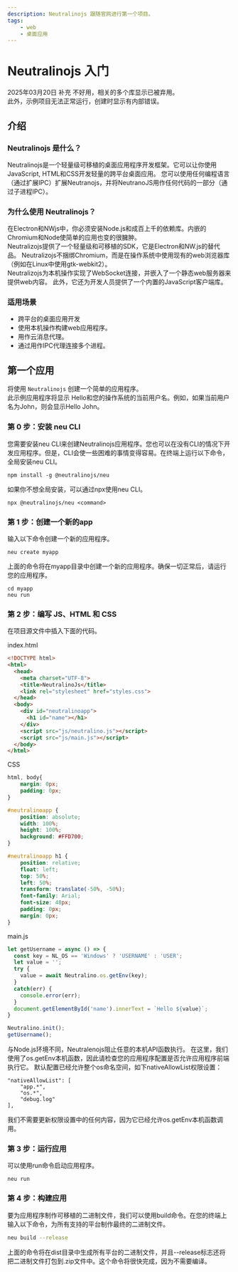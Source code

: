 ```yaml
---
description: Neutralinojs 跟随官网进行第一个项目。
tags:
    - web
    - 桌面应用
---
```


# Neutralinojs 入门

2025年03月20日 补充
不好用，相关的多个库显示已被弃用。  
此外，示例项目无法正常运行，创建时显示有内部错误。


## 介绍

### Neutralinojs 是什么？
Neutralinojs是一个轻量级可移植的桌面应用程序开发框架。它可以让你使用JavaScript, HTML和CSS开发轻量的跨平台桌面应用。 您可以使用任何编程语言（通过扩展IPC）扩展Neutranojs，并将NeutranoJS用作任何代码的一部分（通过子进程IPC）。

### 为什么使用 Neutralinojs？
在Electron和NWjs中，你必须安装Node.js和成百上千的依赖库。内嵌的Chromium和Node使简单的应用也变的很臃肿。   
Neutralizojs提供了一个轻量级和可移植的SDK，它是Electron和NW.js的替代品。 Neutralizojs不捆绑Chromium，而是在操作系统中使用现有的web浏览器库（例如在Linux中使用gtk-webkit2）。   
Neutralizojs为本机操作实现了WebSocket连接，并嵌入了一个静态web服务器来提供web内容。 此外，它还为开发人员提供了一个内置的JavaScript客户端库。

### 适用场景
- 跨平台的桌面应用开发
- 使用本机操作构建web应用程序。
- 用作云消息代理。
- 通过用作IPC代理连接多个进程。

## 第一个应用
将使用 `Neutralinojs` 创建一个简单的应用程序。  
此示例应用程序将显示 Hello和您的操作系统的当前用户名。例如，如果当前用户名为John，则会显示Hello John。

### 第 0 步：安装 neu CLI
您需要安装neu CLI来创建Neutralinojs应用程序。您也可以在没有CLI的情况下开发应用程序。但是，CLI会使一些困难的事情变得容易。在终端上运行以下命令，全局安装neu CLI。

``` shell
npm install -g @neutralinojs/neu
```

如果你不想全局安装，可以通过npx使用neu CLI。

``` shell
npx @neutralinojs/neu <command>
```

### 第 1 步：创建一个新的app
输入以下命令创建一个新的应用程序。

``` shell
neu create myapp
```

上面的命令将在myapp目录中创建一个新的应用程序。确保一切正常后，请运行您的应用程序。

``` shell
cd myapp
neu run
```

### 第 2 步：编写 JS、HTML 和 CSS
在项目源文件中插入下面的代码。

index.html
``` html
<!DOCTYPE html>
<html>
  <head>
    <meta charset="UTF-8">
    <title>NeutralinoJs</title>
    <link rel="stylesheet" href="styles.css">
  </head>
  <body>
    <div id="neutralinoapp">
      <h1 id="name"></h1>
    </div>
    <script src="js/neutralino.js"></script>
    <script src="js/main.js"></script>
  </body>
</html>
```

CSS
``` css
html, body{
    margin: 0px;
    padding: 0px;
}

#neutralinoapp {
    position: absolute;
    width: 100%;
    height: 100%;
    background: #FFD700;
}

#neutralinoapp h1 {
    position: relative;
    float: left;
    top: 50%;
    left: 50%;
    transform: translate(-50%, -50%);
    font-family: Arial;
    font-size: 48px;
    padding: 0px;
    margin: 0px;
}
```

main.js

``` js
let getUsername = async () => {
  const key = NL_OS == 'Windows' ? 'USERNAME' : 'USER';
  let value = '';
  try {
    value = await Neutralino.os.getEnv(key);
  }
  catch(err) {
    console.error(err);
  }
  document.getElementById('name').innerText = `Hello ${value}`;
}

Neutralino.init();
getUsername();
```

与Node.js环境不同，Neutralenojs阻止任意的本机API函数执行。 在这里，我们使用了os.getEnv本机函数，因此请检查您的应用程序配置是否允许应用程序前端执行它。 默认配置已经允许整个os命名空间，如下nativeAllowList权限设置：
``` text
"nativeAllowList": [
    "app.*",
    "os.*",
    "debug.log"
],
```

我们不需要更新权限设置中的任何内容，因为它已经允许os.getEnv本机函数调用。

### 第 3 步：运行应用
可以使用run命令启动应用程序。
``` shell
neu run
```

### 第 4 步：构建应用
要为应用程序制作可移植的二进制文件，我们可以使用build命令。在您的终端上输入以下命令，为所有支持的平台制作最终的二进制文件。
``` sh
neu build --release
```
上面的命令将在dist目录中生成所有平台的二进制文件，并且--release标志还将把二进制文件打包到.zip文件中。这个命令将很快完成，因为不需要编译。